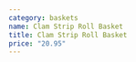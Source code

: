 ```yaml
---
category: baskets
name: Clam Strip Roll Basket
title: Clam Strip Roll Basket
price: "20.95"
---
```

